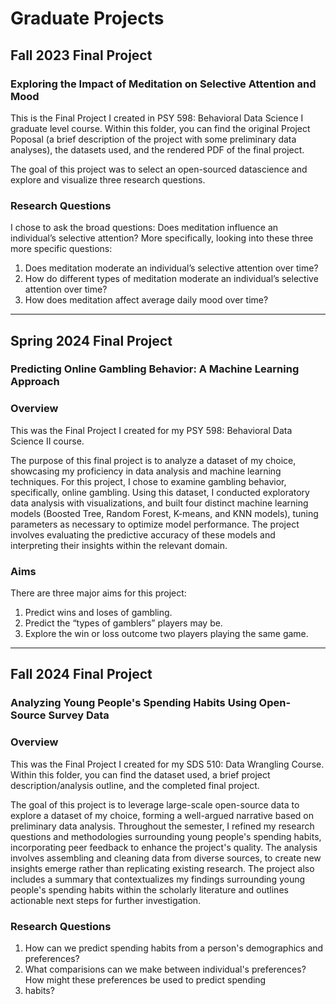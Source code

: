 # Graduate Projects

## Fall 2023 Final Project
### Exploring the Impact of Meditation on Selective Attention and Mood
This is the Final Project I created in PSY 598: Behavioral Data Science I graduate level course. 
Within this folder, you can find the original Project Poposal (a brief description of the project
with some preliminary data analyses), the datasets used, and the rendered PDF of the final project.

The goal of this project was to select an open-sourced datascience and explore and visualize three 
research questions. 

### Research Questions
I chose to ask the broad questions: Does meditation influence an individual’s selective attention?
More specifically, looking into these three more specific questions:
1) Does meditation moderate an individual’s selective attention over time?
2) How do different types of meditation moderate an individual’s selective attention
over time?
3) How does meditation affect average daily mood over time?

---
## Spring 2024 Final Project
### Predicting Online Gambling Behavior: A Machine Learning Approach

### Overview
This was the Final Project I created for my PSY 598: Behavioral Data Science II course.

The purpose of this final project is to analyze a dataset of my choice, showcasing my proficiency in data 
analysis and machine learning techniques. For this project, I chose to examine gambling behavior, specifically,
online gambling. Using this dataset, I conducted exploratory data analysis with visualizations, and built four
distinct machine learning models (Boosted Tree, Random Forest, K-means, and KNN models), tuning parameters as 
necessary to optimize model performance. The project involves evaluating the predictive accuracy of these models 
and interpreting their insights within the relevant domain.

### Aims
There are three major aims for this project:
1) Predict wins and loses of gambling.
2) Predict the “types of gamblers” players may be.
3) Explore the win or loss outcome two players playing the same game.

---
## Fall 2024 Final Project
### Analyzing Young People's Spending Habits Using Open-Source Survey Data

### Overview
This was the Final Project I created for my SDS 510: Data Wrangling Course. Within this folder, you can find the 
dataset used, a brief project description/analysis outline, and the completed final project.

The goal of this project is to leverage large-scale open-source data to explore a dataset of my choice, forming a 
well-argued narrative based on preliminary data analysis. Throughout the semester, I refined my research questions
and methodologies surrounding young people's spending habits, incorporating peer feedback to enhance the project's 
quality. The analysis involves assembling and cleaning data from diverse sources, to create new insights emerge rather 
than replicating existing research. The project also includes a summary that contextualizes my findings surrounding 
young people's spending habits within the scholarly literature and outlines actionable next steps for further investigation.

### Research Questions
1) How can we predict spending habits from a person's demographics and preferences?
2) What comparisions can we make between individual's preferences? How might these preferences be used to predict spending
3) habits?

